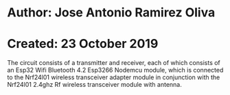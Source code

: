 # Author: Jose Antonio Ramirez Oliva
# Created: 23 October 2019

The circuit consists of a transmitter and receiver, each of which consists of an Esp32 Wifi Bluetooth 4.2 Esp3266 Nodemcu module, which is connected to the Nrf24l01 wireless transceiver adapter module in conjunction with the Nrf24l01 2.4ghz Rf wireless transceiver module with antenna.
